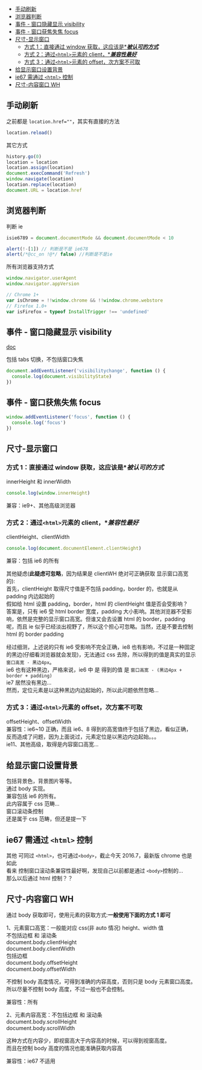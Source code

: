 - [手动刷新](#手动刷新)
- [浏览器判断](#浏览器判断)
- [事件 - 窗口隐藏显示 visibility](#事件---窗口隐藏显示-visibility)
- [事件 - 窗口获焦失焦 focus](#事件---窗口获焦失焦-focus)
- [尺寸-显示窗口](#尺寸-显示窗口)
  - [方式 1：直接通过 window 获取，这应该是\***_被认可的方式_**](#方式-1直接通过-window-获取这应该是被认可的方式)
  - [方式 2：通过`<html>`元素的 client，\***_兼容性最好_**](#方式-2通过html元素的-client兼容性最好)
  - [方式 3：通过`<html>`元素的 offset，次方案不可取](#方式-3通过html元素的-offset次方案不可取)
- [给显示窗口设置背景](#给显示窗口设置背景)
- [ie67 需通过 `<html>` 控制](#ie67-需通过-html-控制)
- [尺寸-内容窗口 WH](#尺寸-内容窗口-wh)

## 手动刷新

之前都是 `location.href=""`，其实有直接的方法

```js
location.reload()
```

其它方式

```js
history.go(0)
location = location
location.assign(location)
document.execCommand('Refresh')
window.navigate(location)
location.replace(location)
document.URL = location.href
```

## 浏览器判断

判断 ie

```js
isie6789 = document.documentMode && document.documentMode < 10

alert(!-[1]) // 判断是不是 ie678
alert(/*@cc_on !@*/ false) //判断是不是ie
```

所有浏览器支持方式

```js
window.navigator.userAgent
window.navigator.appVersion
```

```js
// Chrome 1+
var isChrome = !!window.chrome && !!window.chrome.webstore
// Firefox 1.0+
var isFirefox = typeof InstallTrigger !== 'undefined'
```

## 事件 - 窗口隐藏显示 visibility

[doc](https://developer.mozilla.org/zh-CN/docs/Web/API/Document/visibilityState)

包括 tabs 切换，不包括窗口失焦

```js
document.addEventListener('visibilitychange', function () {
  console.log(document.visibilityState)
})
```

## 事件 - 窗口获焦失焦 focus

```js
window.addEventListener('focus', function () {
  console.log('focus')
})
```

## 尺寸-显示窗口

### 方式 1：直接通过 window 获取，这应该是\***_被认可的方式_**

innerHeight 和 innerWidth

```js
console.log(window.innerHeight)
```

兼容：ie9+、其他高级浏览器

### 方式 2：通过`<html>`元素的 client，\***_兼容性最好_**

clientHeight、clientWidth

```js
console.log(document.documentElement.clientHeight)
```

兼容：包括 ie6 的所有

其他疑虑(**此疑虑可忽略**，因为结果是 clientWH 绝对可正确获取 显示窗口高宽的):  
首先，clientHeight 取得尺寸值是不包括 padding，border 的，也就是从 padding 内边起始的  
假如给 html 设置 padding，border，html 的 clientHeight 值是否会受影响？  
答案是，只有 ie6 受 html border 宽度，padding 大小影响。其他浏览器不受影响，依然是完整的显示窗口高宽。但谁又会去设置 html 的 border，padding 呢，而且 ie 似乎已经淡出视野了，所以这个担心可忽略。当然，还是不要去控制 html 的 border padding

经过细测，上述说的只有 ie6 受影响不完全正确，ie8 也有影响，不过是一种固定的黑边(仔细看浏览器就会发现)，无法通过 css 去除，所以得到的值是真实的显示`窗口高宽 - 黑边4px`。  
ie6 也有这种黑边，严格来说，ie6 中 是 得到的值 是 `窗口高宽 - (黑边4px + border + padding)`  
ie7 居然没有黑边...  
然而，定位元素是以这种黑边内边起始的，所以此问题依然忽略...

### 方式 3：通过`<html>`元素的 offset，次方案不可取

offsetHeight、offsetWidth  
兼容性：ie6~10 正确，而且 ie6、8 得到的高宽值终于包括了黑边，看似正确，反而造成了问题，因为上面说过，元素定位是以黑边内边起始。。。  
ie11、其他高级，取得是内容窗口高宽...

## 给显示窗口设置背景

包括背景色，背景图片等等。  
通过 body 实现。  
兼容包括 ie6 的所有。  
此内容属于 css 范畴...  
窗口滚动条控制  
还是属于 css 范畴，但还是提一下

## ie67 需通过 `<html>` 控制

其他 可同过 `<html>`，也可通过`<body>`，截止今天 2016.7，最新版 chrome 也是如此  
看来 <html>控制窗口滚动条兼容性最好啊，发现自己以前都是通过 `<body>`控制的...  
那么以后通过 html 控制？？

## 尺寸-内容窗口 WH

通过 body 获取即可，使用元素的获取方式:**一般使用下面的方式 1 即可**

1、元素窗口高宽：一般能对应 css(非 auto 情况) height、width 值  
不包括边框 和 滚动条  
document.body.clientHeight  
document.body.clientWidth  
包括边框  
document.body.offsetHeight  
document.body.offsetWidth

不控制 body 高度情况，可得到准确的内容高度，否则只是 body 元素窗口高度。所以尽量不控制 body 高度，不过一般也不会控制。

兼容性：所有

2、元素内容高宽：不包括边框 和 滚动条  
document.body.scrollHeight  
document.body.scrollWidth

这种方式在内容少，即视窗高大于内容高的时候，可以得到视窗高度。  
而且在控制 body 高度的情况也能准确获取内容高

兼容性：ie67 不适用
